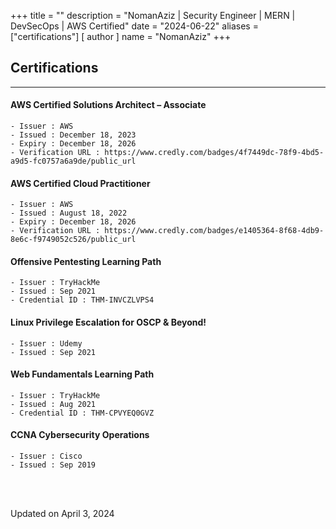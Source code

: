 +++
title = ""
description = "NomanAziz | Security Engineer | MERN | DevSecOps | AWS Certified"
date = "2024-06-22"
aliases = ["certifications"]
[ author ]
  name = "NomanAziz"
+++

## **Certifications**

---

#### AWS Certified Solutions Architect – Associate
```
- Issuer : AWS
- Issued : December 18, 2023
- Expiry : December 18, 2026
- Verification URL : https://www.credly.com/badges/4f7449dc-78f9-4bd5-a9d5-fc0757a6a9de/public_url
```

#### AWS Certified Cloud Practitioner
```
- Issuer : AWS
- Issued : August 18, 2022
- Expiry : December 18, 2026
- Verification URL : https://www.credly.com/badges/e1405364-8f68-4db9-8e6c-f9749052c526/public_url
```

#### Offensive Pentesting Learning Path

```
- Issuer : TryHackMe
- Issued : Sep 2021
- Credential ID : THM-INVCZLVPS4 
```

#### Linux Privilege Escalation for OSCP & Beyond!

```
- Issuer : Udemy
- Issued : Sep 2021
```

#### Web Fundamentals Learning Path

```
- Issuer : TryHackMe
- Issued : Aug 2021
- Credential ID : THM-CPVYEQ0GVZ 
```

#### CCNA Cybersecurity Operations

```
- Issuer : Cisco
- Issued : Sep 2019
```
<br><br>

<div class="date">
Updated on April 3, 2024
</div>
